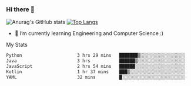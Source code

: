 ### Hi there 👋

![Anurag's GitHub stats](https://github-readme-stats.vercel.app/api?username=MatteoIorio11&show_icons=true&theme=dark) 
[![Top Langs](https://github-readme-stats.vercel.app/api/top-langs/?username=MatteoIorio11&theme=dark)](https://github.com/MatteoIorio11/github-readme-stats)

- 🌱 I’m currently learning Engineering and Computer Science :)

<!--
**MatteoIorio11/MatteoIorio11** is a ✨ _special_ ✨ repository because its `README.md` (this file) appears on your GitHub profile.

Here are some ideas to get you started:

- 🔭 I’m currently working on ...
- 🌱 I’m currently learning ...
- 👯 I’m looking to collaborate on ...
- 🤔 I’m looking for help with ...
- 💬 Ask me about ...
- 📫 How to reach me: ...
- 😄 Pronouns: ...
- ⚡ Fun fact: ...
-->
My Stats
<!--START_SECTION:waka-->

```txt
Python                     3 hrs 29 mins   ███████▒░░░░░░░░░░░░░░░░░   28.70 %
Java                       3 hrs           ██████▒░░░░░░░░░░░░░░░░░░   24.70 %
JavaScript                 2 hrs 54 mins   ██████░░░░░░░░░░░░░░░░░░░   23.86 %
Kotlin                     1 hr 37 mins    ███▒░░░░░░░░░░░░░░░░░░░░░   13.27 %
YAML                       32 mins         █░░░░░░░░░░░░░░░░░░░░░░░░   04.41 %
```

<!--END_SECTION:waka-->
